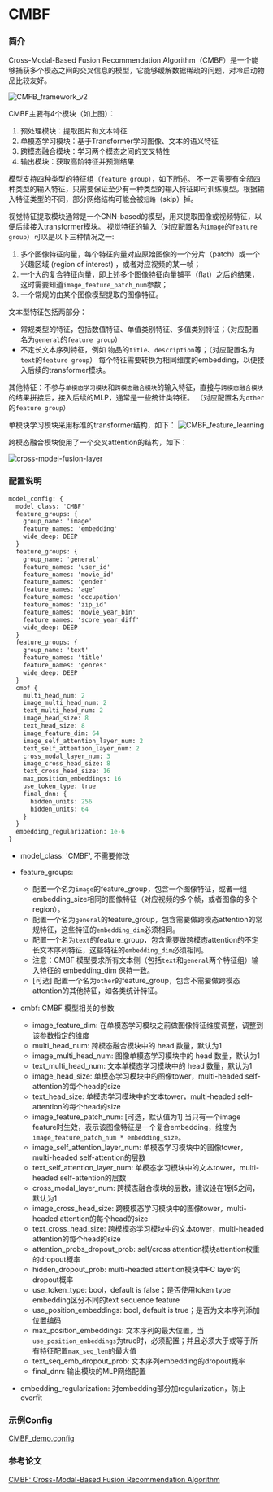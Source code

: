 # CMBF

### 简介

Cross-Modal-Based Fusion Recommendation Algorithm（CMBF）是一个能够捕获多个模态之间的交叉信息的模型，它能够缓解数据稀疏的问题，对冷启动物品比较友好。

![CMFB_framework_v2](https://cdn.jsdelivr.net/gh/yangxudong/blogimg@master/rec/CMFB_framework_v2.jpg)

CMBF主要有4个模块（如上图）：

1. 预处理模块：提取图片和文本特征
2. 单模态学习模块：基于Transformer学习图像、文本的语义特征
3. 跨模态融合模块：学习两个模态之间的交叉特性
4. 输出模块：获取高阶特征并预测结果

模型支持四种类型的特征组（`feature group`），如下所述。
不一定需要有全部四种类型的输入特征，只需要保证至少有一种类型的输入特征即可训练模型。根据输入特征类型的不同，部分网络结构可能会被`短路`（skip）掉。

视觉特征提取模块通常是一个CNN-based的模型，用来提取图像或视频特征，以便后续接入transformer模块。
视觉特征的输入（对应配置名为`image`的`feature group`）可以是以下三种情况之一:

1. 多个图像特征向量，每个特征向量对应原始图像的一个分片（patch）或一个兴趣区域 (region of interest) ，或者对应视频的某一帧；
1. 一个大的复合特征向量，即上述多个图像特征向量铺平（flat）之后的结果，这时需要知道`image_feature_patch_num`参数；
1. 一个常规的由某个图像模型提取的图像特征。

文本型特征包括两部分：

- 常规类型的特征，包括数值特征、单值类别特征、多值类别特征；（对应配置名为`general`的`feature group`）
- 不定长文本序列特征，例如 物品的`title`、`description`等；（对应配置名为`text`的`feature group`）
  每个特征需要转换为相同维度的embedding，以便接入后续的transformer模块。

其他特征：不参与`单模态学习模块`和`跨模态融合模块`的输入特征，直接与`跨模态融合模块`的结果拼接后，接入后续的MLP，通常是一些统计类特征。
（对应配置名为`other`的`feature group`）

单模块学习模块采用标准的transformer结构，如下：
![CMBF_feature_learning](https://cdn.jsdelivr.net/gh/yangxudong/blogimg@master/rec/CMBF_feature_learning.jpg)

跨模态融合模块使用了一个交叉attention的结构，如下：

![cross-model-fusion-layer](https://cdn.jsdelivr.net/gh/yangxudong/blogimg@master/rec/cross-model-fusion-layer.jpg)

### 配置说明

```protobuf
model_config: {
  model_class: 'CMBF'
  feature_groups: {
    group_name: 'image'
    feature_names: 'embedding'
    wide_deep: DEEP
  }
  feature_groups: {
    group_name: 'general'
    feature_names: 'user_id'
    feature_names: 'movie_id'
    feature_names: 'gender'
    feature_names: 'age'
    feature_names: 'occupation'
    feature_names: 'zip_id'
    feature_names: 'movie_year_bin'
    feature_names: 'score_year_diff'
    wide_deep: DEEP
  }
  feature_groups: {
    group_name: 'text'
    feature_names: 'title'
    feature_names: 'genres'
    wide_deep: DEEP
  }
  cmbf {
    multi_head_num: 2
    image_multi_head_num: 2
    text_multi_head_num: 2
    image_head_size: 8
    text_head_size: 8
    image_feature_dim: 64
    image_self_attention_layer_num: 2
    text_self_attention_layer_num: 2
    cross_modal_layer_num: 3
    image_cross_head_size: 8
    text_cross_head_size: 16
    max_position_embeddings: 16
    use_token_type: true
    final_dnn: {
      hidden_units: 256
      hidden_units: 64
    }
  }
  embedding_regularization: 1e-6
}
```

- model_class: 'CMBF', 不需要修改

- feature_groups:

  - 配置一个名为`image`的feature_group，包含一个图像特征，或者一组embedding_size相同的图像特征（对应视频的多个帧，或者图像的多个region）。
  - 配置一个名为`general`的feature_group，包含需要做跨模态attention的常规特征，这些特征的`embedding_dim`必须相同。
  - 配置一个名为`text`的feature_group，包含需要做跨模态attention的不定长文本序列特征，这些特征的`embedding_dim`必须相同。
  - 注意：CMBF 模型要求所有文本侧（包括`text`和`general`两个特征组）输入特征的 embedding_dim 保持一致。
  - \[可选\] 配置一个名为`other`的feature_group，包含不需要做跨模态attention的其他特征，如各类统计特征。

- cmbf: CMBF 模型相关的参数

  - image_feature_dim: 在单模态学习模块之前做图像特征维度调整，调整到该参数指定的维度
  - multi_head_num: 跨模态融合模块中的 head 数量，默认为1
  - image_multi_head_num: 图像单模态学习模块中的 head 数量，默认为1
  - text_multi_head_num: 文本单模态学习模块中的 head 数量，默认为1
  - image_head_size: 单模态学习模块中的图像tower，multi-headed self-attention的每个head的size
  - text_head_size: 单模态学习模块中的文本tower，multi-headed self-attention的每个head的size
  - image_feature_patch_num: \[可选，默认值为1\] 当只有一个image feature时生效，表示该图像特征是一个复合embedding，维度为`image_feature_patch_num * embedding_size`。
  - image_self_attention_layer_num: 单模态学习模块中的图像tower，multi-headed self-attention的层数
  - text_self_attention_layer_num: 单模态学习模块中的文本tower，multi-headed self-attention的层数
  - cross_modal_layer_num: 跨模态融合模块的层数，建议设在1到5之间，默认为1
  - image_cross_head_size: 跨模模态学习模块中的图像tower，multi-headed attention的每个head的size
  - text_cross_head_size: 跨模模态学习模块中的文本tower，multi-headed attention的每个head的size
  - attention_probs_dropout_prob: self/cross attention模块attention权重的dropout概率
  - hidden_dropout_prob: multi-headed attention模块中FC layer的dropout概率
  - use_token_type: bool，default is false；是否使用token type embedding区分不同的text sequence feature
  - use_position_embeddings: bool, default is true；是否为文本序列添加位置编码
  - max_position_embeddings: 文本序列的最大位置，当`use_position_embeddings`为true时，必须配置；并且必须大于或等于所有特征配置`max_seq_len`的最大值
  - text_seq_emb_dropout_prob: 文本序列embedding的dropout概率
  - final_dnn: 输出模块的MLP网络配置

- embedding_regularization: 对embedding部分加regularization，防止overfit

### 示例Config

[CMBF_demo.config](https://github.com/alibaba/EasyRec/blob/master/samples/model_config/cmbf_on_movielens.config)

### 参考论文

[CMBF: Cross-Modal-Based Fusion Recommendation Algorithm](https://www.mdpi.com/1424-8220/21/16/5275)
